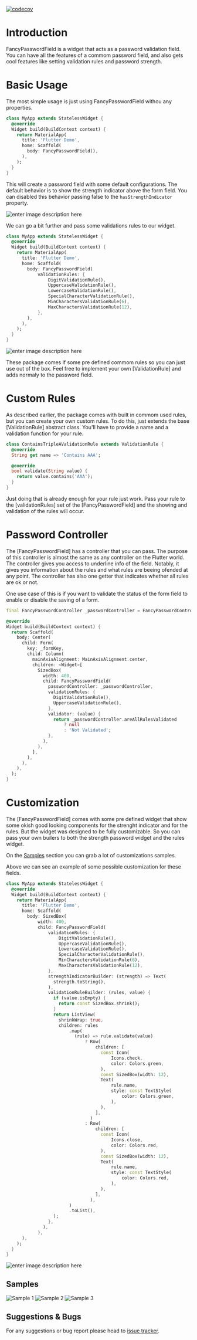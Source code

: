 [![codecov](https://codecov.io/gh/rodrigobastosv/fancy_password_field/branch/main/graph/badge.svg?token=ts734vMC5z)](https://codecov.io/gh/rodrigobastosv/fancy_password_field)

#  Introduction

FancyPasswordField is a widget that acts as a password validation field. You can have all the features of a commom password field, and also gets cool features like setting validation rules and password strength.

# Basic Usage

The most simple usage is just using FancyPasswordField withou any properties.

```dart
class MyApp extends StatelessWidget {
  @override
  Widget build(BuildContext context) {
    return MaterialApp(
      title: 'Flutter Demo',
      home: Scaffold(
        body: FancyPasswordField(),
      ),
    );
  }
}
```

This will create a password field with some default configurations. The default behavior is to show the strength indicator
above the form field. You can disabled this behavior passing false to the `hasStrengthIndicator` property.

![enter image description here](https://i.giphy.com/media/2eHU0w7uUtPqSUhSj0/giphy.webp)

We can go a bit further and pass some validations rules to our widget.

```dart
class MyApp extends StatelessWidget {
  @override
  Widget build(BuildContext context) {
    return MaterialApp(
      title: 'Flutter Demo',
      home: Scaffold(
        body: FancyPasswordField(
            validationRules: {
                DigitValidationRule(),
                UppercaseValidationRule(),
                LowercaseValidationRule(),
                SpecialCharacterValidationRule(),
                MinCharactersValidationRule(6),
                MaxCharactersValidationRule(12),
            },
        ),
      ),
    );
  }
}
```

![enter image description here](https://i.giphy.com/media/Fk2MM3oN114FevAx8C/giphy.webp)

These package comes if some pre defined commom rules so you can just use out of the box. Feel free to implement your own [ValidationRule] and adds normaly to the password field.

# Custom Rules
As described earlier, the package comes with built in commom used rules, but you can create your own custom rules. To do this, just extends the base [ValidationRule] abstract class. You'll have to provide a name and a validation function for your rule.

```dart
class ContainsTripleAValidationRule extends ValidationRule {
  @override
  String get name => 'Contains AAA';

  @override
  bool validate(String value) {
    return value.contains('AAA');
  }
}
```

Just doing that is already enough for your rule just work. Pass your rule to the [validationRules] set of the [FancyPasswordField] and the showing and validation of the rules will occur. 

# Password Controller
The [FancyPasswordField] has a controller that you can pass. The purpose of this controller is almost the same as any controller on the Flutter world. The controller gives you access to underline info of the field. Notably, it gives you information about the rules and what rules are beeing ofended at any point. The controller has also one getter that indicates whether all rules are ok or not.

One use case of this is if you want to validate the status of the form field to enable or disable the saving of a form.

```dart
final FancyPasswordController _passwordController = FancyPasswordController();

@override
Widget build(BuildContext context) {
  return Scaffold(
    body: Center(
      child: Form(
        key: _formKey,
        child: Column(
          mainAxisAlignment: MainAxisAlignment.center,
          children: <Widget>[
            SizedBox(
              width: 400,
              child: FancyPasswordField(
                passwordController: _passwordController,
                validationRules: {
                  DigitValidationRule(),
                  UppercaseValidationRule(),
                },
                validator: (value) {
                  return _passwordController.areAllRulesValidated
                      ? null
                      : 'Not Validated';
                },
              ),
            ),
          ],
        ),
      ),
    ),
  );
}
```

# Customization
The [FancyPasswordField] comes with some pre defined widget that show some okish good looking components for the strenght indicator
and for the rules. But the widget was designed to be fully customizable. So you can pass your own builers to both the
strength password widget and the rules widget. 

On the [Samples](#samples) section you can grab a lot of customizations samples.

Above we can see an example of some possible customization for these fields.

```dart
class MyApp extends StatelessWidget {
  @override
  Widget build(BuildContext context) {
    return MaterialApp(
      title: 'Flutter Demo',
      home: Scaffold(
        body: SizedBox(
            width: 400,
            child: FancyPasswordField(
                validationRules: {
                    DigitValidationRule(),
                    UppercaseValidationRule(),
                    LowercaseValidationRule(),
                    SpecialCharacterValidationRule(),
                    MinCharactersValidationRule(6),
                    MaxCharactersValidationRule(12),
                },
                strengthIndicatorBuilder: (strength) => Text(
                  strength.toString(),
                ),
                validationRuleBuilder: (rules, value) {
                  if (value.isEmpty) {
                    return const SizedBox.shrink();
                  }
                  return ListView(
                    shrinkWrap: true,
                    children: rules
                        .map(
                          (rule) => rule.validate(value)
                              ? Row(
                                  children: [
                                    const Icon(
                                        Icons.check,
                                        color: Colors.green,
                                    ),
                                    const SizedBox(width: 12),
                                    Text(
                                        rule.name,
                                        style: const TextStyle(
                                            color: Colors.green,
                                        ),
                                    ),
                                  ],
                                )
                              : Row(
                                  children: [
                                    const Icon(
                                        Icons.close,
                                        color: Colors.red,
                                    ),
                                    const SizedBox(width: 12),
                                    Text(
                                        rule.name,
                                        style: const TextStyle(
                                            color: Colors.red,
                                        ),
                                    ),
                                  ],
                                ),
                        )
                        .toList(),
                  );
                },
              ),
            ),
      ),
    );
  }
}
```

![enter image description here](https://i.giphy.com/media/RhyiZH8ksw7BUi4Qwi/giphy.webp)

## Samples
![Sample 1](./assets/sample1.png)
![Sample 2](./assets/sample2.png)
![Sample 3](./assets/sample3.png)

## Suggestions & Bugs

For any suggestions or bug report please head to [issue tracker][tracker].

[tracker]: https://github.com/rodrigobastosv/fancy_password_field/issues